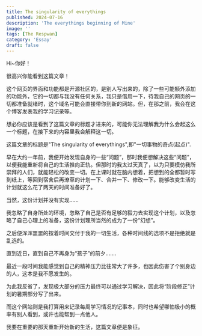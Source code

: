 ```yaml
---
title: The singularity of everythings
published: 2024-07-16
description: 'The everythings beginning of Mine'
image: ''
tags: [The Respwan]
category: 'Essay'
draft: false 
---
```


Hi~你好！

很高兴你能看到这篇文章！

这个网页的界面和功能都是开源社区的，是别人写出来的，除了一些可能额外添加的功能外，它的一切都与我没有任何关系，我只是借用一下，待我自己的网页的一切都准备就绪时，这个域名可能会直接带你到新的网站。但，在那之前，我会在这个博客发表我的学习记录等。

想必你应该是看到了这篇文章的标题才进来的，可能你无法理解我为什么会起这么一个标题，在接下来的内容里我会解释这一切。

这篇文章的标题是"The singularity of everythings",即"一切事物的奇点(起点)".

早在大约一年前，我便开始发现自身的一些“问题”，那时我便想解决这些“问题”，以便我能重新将自己的生活推向正轨。但那时的我太过天真了，以为只要模仿我所崇拜的人们，就能轻松的改变一切。在上课时就在脑内想着，把想到的全都暂时写到纸上，等回到宿舍后再潦草的计划一下、合并一下、修改一下。能够改变生活的计划就这么花了两天的时间准备好了。

当然，这份计划并没有实现......

我忽略了自身所处的环境，忽略了自己是否有足够的毅力去实现这个计划，以及忽略了自己心理上的准备，这份计划理所当然的成为了一份“幻想”。

之后便浑浑噩噩的按着时间交付于我的一切生活，各种时间线的选项不是拒绝就是乱选的。

直到近日，直到自己不再身为“孩子”的前夕.......

最近一段时间我能感觉到自己的精神压力比往常大了许多，也因此伤害了个别身边的人，这本是我不愿发生的。

为此我反省了，发现极大部分的压力最终可以通过学习解决，因此将“阶段修正”计划的暑期部分写了出来。

而这个网站则是我打算用来记录每周学习情况的记事本，同时也希望哪怕极小的概率有别人看到，或许也能帮到一点他人。

我要在重要的那天重新开始新的生活，这篇文章便是象征。